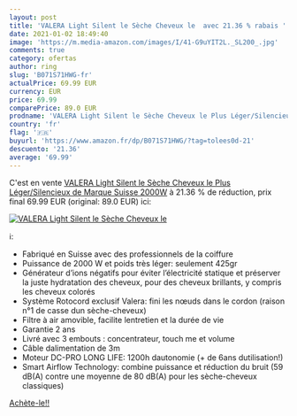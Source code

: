 ```yaml
---
layout: post
title: 'VALERA Light Silent le Sèche Cheveux le  avec 21.36 % rabais '
date: 2021-01-02 18:49:40
image: 'https://m.media-amazon.com/images/I/41-G9uYIT2L._SL200_.jpg'
comments: true
category: ofertas
author: ring
slug: 'B071S71HWG-fr'
actualPrice: 69.99 EUR
currency: EUR
price: 69.99
comparePrice: 89.0 EUR
prodname: 'VALERA Light Silent le Sèche Cheveux le Plus Léger/Silencieux de Marque Suisse 2000W'
country: 'fr'
flag: '🇫🇷'
buyurl: 'https://www.amazon.fr/dp/B071S71HWG/?tag=tolees0d-21'
descuento: '21.36'
average: '69.99'
---
```


C'est en vente [VALERA Light Silent le Sèche Cheveux le Plus Léger/Silencieux de Marque Suisse 2000W](https://www.amazon.fr/dp/B071S71HWG/?tag=tolees0d-21)  à  21.36 % de réduction, prix final  69.99 EUR (original: 89.0 EUR) ici:

[![VALERA Light Silent le Sèche Cheveux le ](https://m.media-amazon.com/images/I/41-G9uYIT2L._SL200_.jpg)](https://www.amazon.fr/dp/B071S71HWG/?tag=tolees0d-21)

ℹ️:

- Fabriqué en Suisse avec des professionnels de la coiffure
- Puissance de 2000 W et poids très léger: seulement 425gr
- Générateur d’ions négatifs pour éviter l’électricité statique et préserver la juste hydratation des cheveux, pour des cheveux brillants, y compris les cheveux colorés
- Système Rotocord exclusif Valera: fini les nœuds dans le cordon (raison n°1 de casse dun sèche-cheveux)
- Filtre à air amovible, facilite lentretien et la durée de vie
- Garantie 2 ans
- Livré avec 3 embouts : concentrateur, touch me et volume
- Câble dalimentation de 3m
- Moteur DC-PRO LONG LIFE: 1200h dautonomie (+ de 6ans dutilisation!)
- Smart Airflow Technology: combine puissance et réduction du bruit (59 dB(A) contre une moyenne de 80 dB(A) pour les sèche-cheveux classiques)

[Achète-le!!](https://www.amazon.fr/dp/B071S71HWG/?tag=tolees0d-21)
